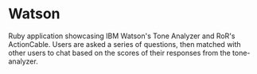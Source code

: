 # Watson
Ruby application showcasing IBM Watson's Tone Analyzer and RoR's ActionCable. Users are asked a series of questions, then matched with other users to chat based on the scores of their responses from the tone-analyzer.
